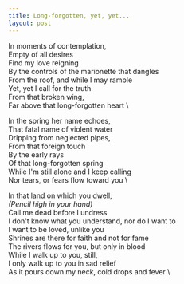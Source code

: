 ```yaml
---
title: Long-forgotten, yet, yet...
layout: post
---
```



In moments of contemplation, \
Empty of all desires \
Find my love reigning \
By the controls of the marionette that dangles \
From the roof, and while I may ramble \
Yet, yet I call for the truth \
From that broken wing, \
Far above that long-forgotten heart \

In the spring her name echoes,\
That fatal name of violent water \
Dripping from neglected pipes, \
From that foreign touch \
By the early rays \
Of that long-forgotten spring \
While I'm still alone and I keep calling \
Nor tears, or fears flow toward you \

In that land on which you dwell, \
*(Pencil high in your hand)* \
Call me dead before I undress \
I don't know what you understand, nor do I want to \
I want to be loved, unlike you \
Shrines are there for faith and not for fame \
The rivers flows for you, but only in blood \
While I walk up to you, still, \
I only walk up to you in sad relief \
As it pours down my neck, cold drops and fever \
